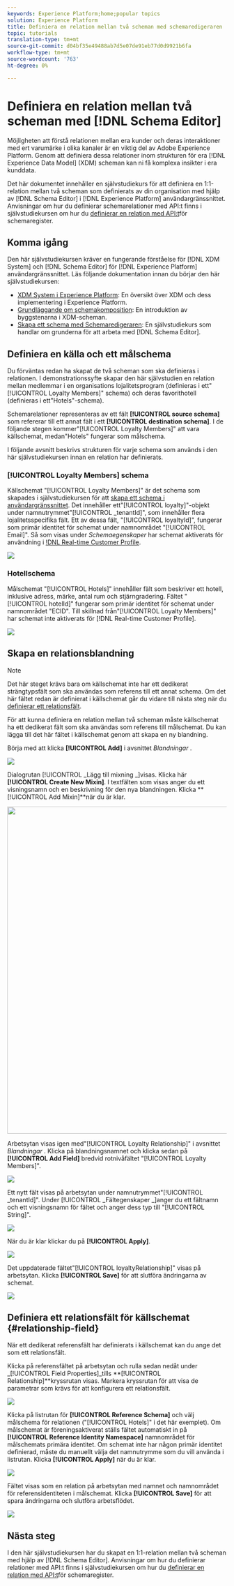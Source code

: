 ```yaml
---
keywords: Experience Platform;home;popular topics
solution: Experience Platform
title: Definiera en relation mellan två scheman med schemaredigeraren
topic: tutorials
translation-type: tm+mt
source-git-commit: d04bf35e49488ab7d5e07de91eb77d0d9921b6fa
workflow-type: tm+mt
source-wordcount: '763'
ht-degree: 0%

---
```



# Definiera en relation mellan två scheman med [!DNL Schema Editor]

Möjligheten att förstå relationen mellan era kunder och deras interaktioner med ert varumärke i olika kanaler är en viktig del av Adobe Experience Platform. Genom att definiera dessa relationer inom strukturen för era [!DNL Experience Data Model] (XDM) scheman kan ni få komplexa insikter i era kunddata.

Det här dokumentet innehåller en självstudiekurs för att definiera en 1:1-relation mellan två scheman som definierats av din organisation med hjälp av [!DNL Schema Editor] i [!DNL Experience Platform] användargränssnittet. Anvisningar om hur du definierar schemarelationer med API:t finns i självstudiekursen om hur du [definierar en relation med API:t](relationship-api.md)för schemaregister.

## Komma igång

Den här självstudiekursen kräver en fungerande förståelse för [!DNL XDM System] och [!DNL Schema Editor] för [!DNL Experience Platform] användargränssnittet. Läs följande dokumentation innan du börjar den här självstudiekursen:

* [XDM System i Experience Platform](../home.md): En översikt över XDM och dess implementering i Experience Platform.
* [Grundläggande om schemakomposition](../schema/composition.md): En introduktion av byggstenarna i XDM-scheman.
* [Skapa ett schema med Schemaredigeraren](create-schema-ui.md): En självstudiekurs som handlar om grunderna för att arbeta med [!DNL Schema Editor].

## Definiera en källa och ett målschema

Du förväntas redan ha skapat de två scheman som ska definieras i relationen. I demonstrationssyfte skapar den här självstudien en relation mellan medlemmar i en organisations lojalitetsprogram (definieras i ett&quot;[!UICONTROL Loyalty Members]&quot; schema) och deras favorithotell (definieras i ett&quot;Hotels&quot;-schema).

Schemarelationer representeras av ett fält **[!UICONTROL source schema]** som refererar till ett annat fält i ett **[!UICONTROL destination schema]**. I de följande stegen kommer&quot;[!UICONTROL Loyalty Members]&quot; att vara källschemat, medan&quot;Hotels&quot; fungerar som målschema.

I följande avsnitt beskrivs strukturen för varje schema som används i den här självstudiekursen innan en relation har definierats.

### [!UICONTROL Loyalty Members] schema

Källschemat &quot;[!UICONTROL Loyalty Members]&quot; är det schema som skapades i självstudiekursen för att [skapa ett schema i användargränssnittet](create-schema-ui.md). Det innehåller ett&quot;[!UICONTROL loyalty]&quot;-objekt under namnutrymmet&quot;[!UICONTROL \_tenantId]&quot;, som innehåller flera lojalitetsspecifika fält. Ett av dessa fält, &quot;[!UICONTROL loyaltyId]&quot;, fungerar som primär identitet för schemat under namnområdet &quot;[!UICONTROL Email]&quot;. Så som visas under _Schemaegenskaper_ har schemat aktiverats för användning i [!DNL Real-time Customer Profile](../../profile/home.md).

![](../images/tutorials/relationship/loyalty-members.png)

### Hotellschema

Målschemat &quot;[!UICONTROL Hotels]&quot; innehåller fält som beskriver ett hotell, inklusive adress, märke, antal rum och stjärngradering. Fältet &quot;[!UICONTROL hotelId]&quot; fungerar som primär identitet för schemat under namnområdet &quot;ECID&quot;. Till skillnad från&quot;[!UICONTROL Loyalty Members]&quot; har schemat inte aktiverats för [!DNL Real-time Customer Profile].

![](../images/tutorials/relationship/hotels.png)

## Skapa en relationsblandning

>[!NOTE]
>
>Det här steget krävs bara om källschemat inte har ett dedikerat strängtypsfält som ska användas som referens till ett annat schema. Om det här fältet redan är definierat i källschemat går du vidare till nästa steg när du [definierar ett relationsfält](#relationship-field).

För att kunna definiera en relation mellan två scheman måste källschemat ha ett dedikerat fält som ska användas som referens till målschemat. Du kan lägga till det här fältet i källschemat genom att skapa en ny blandning.

Börja med att klicka **[!UICONTROL Add]** i avsnittet _Blandningar_ .

![](../images/tutorials/relationship/loyalty-add-mixin.png)

Dialogrutan [!UICONTROL _Lägg till mixning _]visas. Klicka här **[!UICONTROL Create New Mixin]**. I textfälten som visas anger du ett visningsnamn och en beskrivning för den nya blandningen. Klicka **[!UICONTROL Add Mixin]**när du är klar.

<img src="../images/tutorials/relationship/loyalty-create-new-mixin.png" width="750"><br>

Arbetsytan visas igen med&quot;[!UICONTROL Loyalty Relationship]&quot; i avsnittet _Blandningar_ . Klicka på blandningsnamnet och klicka sedan på **[!UICONTROL Add Field]** bredvid rotnivåfältet &quot;[!UICONTROL Loyalty Members]&quot;.

![](../images/tutorials/relationship/loyalty-add-field.png)

Ett nytt fält visas på arbetsytan under namnutrymmet&quot;[!UICONTROL \_tenantId]&quot;. Under [!UICONTROL _Fältegenskaper _]anger du ett fältnamn och ett visningsnamn för fältet och anger dess typ till &quot;[!UICONTROL String]&quot;.

![](../images/tutorials/relationship/relationship-field-details.png)

När du är klar klickar du på **[!UICONTROL Apply]**.

![](../images/tutorials/relationship/relationship-field-apply.png)

Det uppdaterade fältet&quot;[!UICONTROL loyaltyRelationship]&quot; visas på arbetsytan. Klicka **[!UICONTROL Save]** för att slutföra ändringarna av schemat.

![](../images/tutorials/relationship/relationship-field-save.png)

## Definiera ett relationsfält för källschemat {#relationship-field}

När ett dedikerat referensfält har definierats i källschemat kan du ange det som ett relationsfält.

Klicka på referensfältet på arbetsytan och rulla sedan nedåt under _[!UICONTROL Field Properties]_tills **[!UICONTROL Relationship]**kryssrutan visas. Markera kryssrutan för att visa de parametrar som krävs för att konfigurera ett relationsfält.

![](../images/tutorials/relationship/relationship-checkbox.png)

Klicka på listrutan för **[!UICONTROL Reference Schema]** och välj målschema för relationen (&quot;[!UICONTROL Hotels]&quot; i det här exemplet). Om målschemat är föreningsaktiverat ställs fältet automatiskt in på **[!UICONTROL Reference Identity Namespace]** namnområdet för målschemats primära identitet. Om schemat inte har någon primär identitet definierad, måste du manuellt välja det namnutrymme som du vill använda i listrutan. Klicka **[!UICONTROL Apply]** när du är klar.

![](../images/tutorials/relationship/reference-schema-id-namespace.png)

Fältet visas som en relation på arbetsytan med namnet och namnområdet för referensidentiteten i målschemat. Klicka **[!UICONTROL Save]** för att spara ändringarna och slutföra arbetsflödet.

![](../images/tutorials/relationship/relationship-save.png)

## Nästa steg

I den här självstudiekursen har du skapat en 1:1-relation mellan två scheman med hjälp av [!DNL Schema Editor]. Anvisningar om hur du definierar relationer med API:t finns i självstudiekursen om hur du [definierar en relation med API:t](relationship-api.md)för schemaregister.